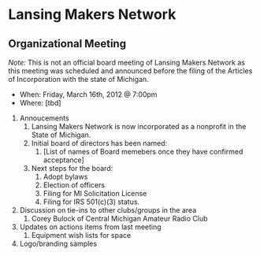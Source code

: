 Lansing Makers Network
======================
Organizational Meeting
----------------------

_Note:_ This is not an official board meeting of Lansing Makers Network as this
meeting was scheduled and announced before the filing of the Articles of 
Incorporation with the state of Michigan.  

* When: Friday, March 16th, 2012 @ 7:00pm
* Where: [tbd]

1. Annoucements
    1. Lansing Makers Network is now incorporated as a nonprofit in the State of 
    Michigan.
    2. Initial board of directors has been named:
        1. [List of names of Board memebers once they have confirmed acceptance]
    3. Next steps for the board:
        1. Adopt bylaws
        2. Election of officers
        3. Filing for MI Solicitation License
        4. Filing for IRS 501(c)(3) status.
2. Discussion on tie-ins to other clubs/groups in the area
    1. Corey Bulock of Central Michigan Amateur Radio Club
3. Updates on actions items from last meeting
    1. Equipment wish lists for space
4. Logo/branding samples     